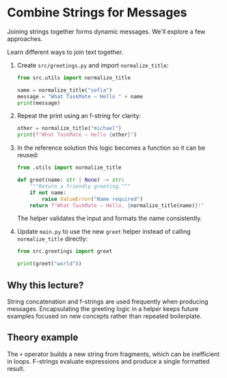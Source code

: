 # Combine Strings for Messages
Joining strings together forms dynamic messages. We'll explore a few approaches.


Learn different ways to join text together.

1. Create `src/greetings.py` and import `normalize_title`:
   ```python
   from src.utils import normalize_title

   name = normalize_title("sofia")
   message = "What TaskMate – Hello " + name
   print(message)
   ```
2. Repeat the print using an f-string for clarity:
   ```python
   other = normalize_title("michael")
   print(f"What TaskMate – Hello {other}")
   ```
3. In the reference solution this logic becomes a function so it can be reused:
   ```python
   from .utils import normalize_title

   def greet(name: str | None) -> str:
       """Return a friendly greeting."""
       if not name:
           raise ValueError("Name required")
       return f"What TaskMate – Hello, {normalize_title(name)}!"
   ```
   The helper validates the input and formats the name consistently.

4. Update `main.py` to use the new `greet` helper instead of calling
   `normalize_title` directly:
   ```python
   from src.greetings import greet

   print(greet("world"))
   ```

## Why this lecture?

String concatenation and f-strings are used frequently when producing
messages. Encapsulating the greeting logic in a helper keeps future
examples focused on new concepts rather than repeated boilerplate.
## Theory example
The `+` operator builds a new string from fragments, which can be inefficient in loops. F-strings evaluate expressions and produce a single formatted result.
